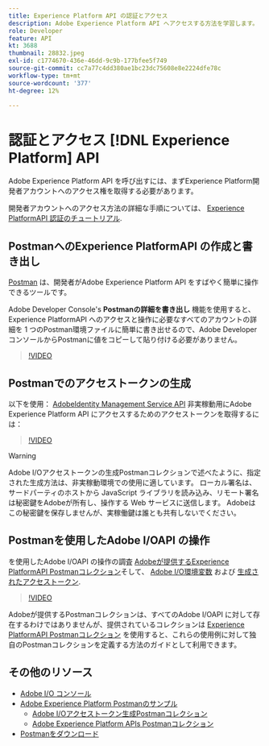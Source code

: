 ```yaml
---
title: Experience Platform API の認証とアクセス
description: Adobe Experience Platform API へアクセスする方法を学習します。
role: Developer
feature: API
kt: 3688
thumbnail: 28832.jpeg
exl-id: c1774670-436e-46dd-9c9b-177bfee5f749
source-git-commit: cc7a77c4dd380ae1bc23dc75608e8e2224dfe78c
workflow-type: tm+mt
source-wordcount: '377'
ht-degree: 12%

---
```


# 認証とアクセス [!DNL Experience Platform] API

Adobe Experience Platform API を呼び出すには、まずExperience Platform開発者アカウントへのアクセス権を取得する必要があります。

開発者アカウントへのアクセス方法の詳細な手順については、 [Experience PlatformAPI 認証のチュートリアル](https://experienceleague.adobe.com/docs/experience-platform/landing/platform-apis/api-authentication.html?lang=ja).

## PostmanへのExperience PlatformAPI の作成と書き出し

[Postman](https://www.getpostman.com/) は、開発者がAdobe Experience Platform API をすばやく簡単に操作できるツールです。

Adobe Developer Console&#39;s **Postmanの詳細を書き出し** 機能を使用すると、Experience PlatformAPI へのアクセスと操作に必要なすべてのアカウントの詳細を 1 つのPostman環境ファイルに簡単に書き出せるので、Adobe DeveloperコンソールからPostmanに値をコピーして貼り付ける必要がありません。

>[!VIDEO](https://video.tv.adobe.com/v/28832/?quality=12&learn=on)

## Postmanでのアクセストークンの生成

以下を使用： [AdobeIdentity Management Service API](https://github.com/adobe/experience-platform-postman-samples/tree/master/apis/ims) 非実稼動用にAdobe Experience Platform API にアクセスするためのアクセストークンを取得するには：

>[!VIDEO](https://video.tv.adobe.com/v/29698/?quality=12&learn=on)

>[!WARNING]
>
> Adobe I/Oアクセストークンの生成Postmanコレクションで述べたように、指定された生成方法は、非実稼動環境での使用に適しています。 ローカル署名は、サードパーティのホストから JavaScript ライブラリを読み込み、リモート署名は秘密鍵をAdobeが所有し、操作する Web サービスに送信します。 Adobeはこの秘密鍵を保存しませんが、実稼働鍵は誰とも共有しないでください。

## Postmanを使用したAdobe I/OAPI の操作

を使用したAdobe I/OAPI の操作の調査 [Adobeが提供するExperience PlatformAPI Postmanコレクション](https://github.com/adobe/experience-platform-postman-samples/tree/master/apis/experience-platform)そして、 [Adobe I/O環境変数](#export-adobe-io-integration-details-to-postman) および [生成されたアクセストークン](#generate-an-access-token-with-postman).

>[!VIDEO](https://video.tv.adobe.com/v/29704/?quality=12&learn=on)

Adobeが提供するPostmanコレクションは、すべてのAdobe I/OAPI に対して存在するわけではありませんが、提供されているコレクションは [Experience PlatformAPI Postmanコレクション](https://github.com/adobe/experience-platform-postman-samples/tree/master/apis/experience-platform) を使用すると、これらの使用例に対して独自のPostmanコレクションを定義する方法のガイドとして利用できます。

## その他のリソース

* [Adobe I/O コンソール](https://console.adobe.io)
* [Adobe Experience Platform Postmanのサンプル](https://github.com/adobe/experience-platform-postman-samples)
   * [Adobe I/Oアクセストークン生成Postmanコレクション](https://github.com/adobe/experience-platform-postman-samples/tree/master/apis/ims)
   * [Adobe Experience Platform APIs Postmanコレクション](https://github.com/adobe/experience-platform-postman-samples/tree/master/apis/experience-platform)
* [Postmanをダウンロード](https://www.getpostman.com/)
